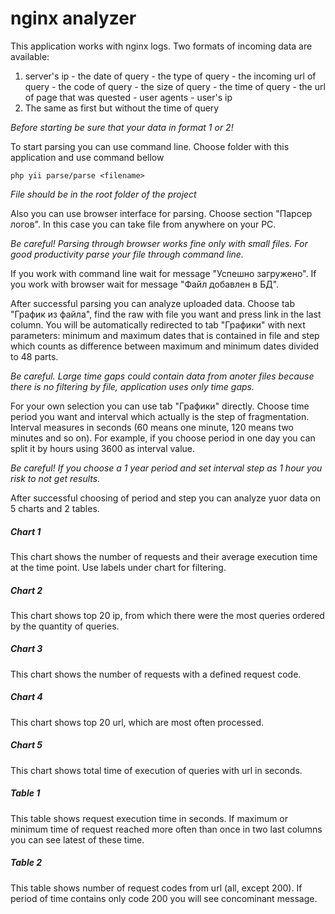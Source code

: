 # nginx analyzer

This application works with nginx logs. Two formats of incoming data are available:
1) server's ip - the date of query - the type of query - the incoming url of query - the code of query - the size of query - the time of query - the url of page that was quested - user agents - user's ip
2) The same as first but without the time of query

_Before starting be sure that your data in format 1 or 2!_

To start parsing you can use command line. Choose folder with this application and use command bellow

`php yii parse/parse <filename>`

_File should be in the root folder of the project_

Also you can use browser interface for parsing. Choose section "Парсер логов". In this case you can take file from anywhere on your PC.

_Be careful! Parsing through browser works fine only with small files. For good productivity parse your file through command line._

If you work with command line wait for message "Успешно загружено". If you work with browser wait for message "Файл добавлен в БД".

After successful parsing you can analyze uploaded data. Choose tab "График из файла", find the raw with file you want and press link in the last column. You will be automatically redirected to tab "Графики" with next parameters: minimum and maximum dates that is contained in file and step which counts as difference between maximum and minimum dates divided to 48 parts.

_Be careful. Large time gaps could contain data from anoter files because there is no filtering by file, application uses only time gaps._

For your own selection you can use tab "Графики" directly. Choose time period you want and interval which actually is the step of fragmentation. Interval measures in seconds (60 means one minute, 120 means two minutes and so on). For example, if you choose period in one day you can split it by hours using 3600 as interval value.

_Be careful! If you choose a 1 year period and set interval step as 1 hour you risk to not get results._

After successful choosing of period and step you can analyze yuor data on 5 charts and 2 tables.

##### Chart 1

This chart shows the number of requests and their average execution time at the time point. Use labels under chart for filtering.

##### Chart 2

This chart shows top 20 ip, from which there were the most queries ordered by the quantity of queries.

##### Chart 3

This chart shows the number of requests with a defined request code.

##### Chart 4

This chart shows top 20 url, which are most often processed.

##### Chart 5

This chart shows total time of execution of queries with url in seconds.

##### Table 1

This table shows request execution time in seconds. If maximum or minimum time of request reached more often than once in two last columns you can see latest of these time.

##### Table 2

This table shows number of request codes from url (all, except 200). If period of time contains only code 200 you will see concominant message.